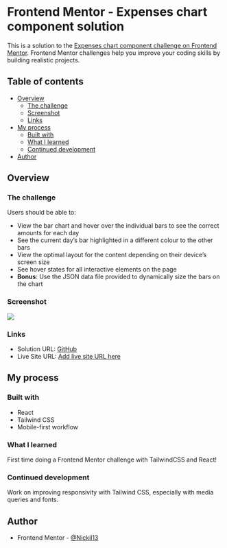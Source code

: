 # Frontend Mentor - Expenses chart component solution

This is a solution to the [Expenses chart component challenge on Frontend Mentor](https://www.frontendmentor.io/challenges/expenses-chart-component-e7yJBUdjwt). Frontend Mentor challenges help you improve your coding skills by building realistic projects.

## Table of contents

-   [Overview](#overview)
    -   [The challenge](#the-challenge)
    -   [Screenshot](#screenshot)
    -   [Links](#links)
-   [My process](#my-process)
    -   [Built with](#built-with)
    -   [What I learned](#what-i-learned)
    -   [Continued development](#continued-development)
-   [Author](#author)

## Overview

### The challenge

Users should be able to:

-   View the bar chart and hover over the individual bars to see the correct amounts for each day
-   See the current day’s bar highlighted in a different colour to the other bars
-   View the optimal layout for the content depending on their device’s screen size
-   See hover states for all interactive elements on the page
-   **Bonus**: Use the JSON data file provided to dynamically size the bars on the chart

### Screenshot

![](./screenshot.jpg)

### Links

-   Solution URL: [GitHub](https://github.com/Nickil13/FEM-Expenses-Chart-Component)
-   Live Site URL: [Add live site URL here](https://your-live-site-url.com)

## My process

### Built with

-   React
-   Tailwind CSS
-   Mobile-first workflow

### What I learned

First time doing a Frontend Mentor challenge with TailwindCSS and React!

### Continued development

Work on improving responsivity with Tailwind CSS, especially with media queries and fonts.

## Author

-   Frontend Mentor - [@Nickil13](https://www.frontendmentor.io/profile/Nickil13)
